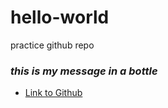 # hello-world
practice github repo

### ***this is my message in a bottle***
* [Link to Github](www.github.com)

